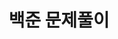 ---
# Featured tags need to have either the `list` or `grid` layout (PRO only).
layout: list

# The title of the tag's page.
title: 백준 문제풀이

# The name of the tag, used in a post's front matter (e.g. tags: [<slug>]).
slug: backjoon

# (Optional) Write a short (~150 characters) description of this featured tag.
description: >
  백준 문제의 코드와 해설을 정리하는 곳

# (Optional) You can disable grouping posts by date.
# no_groups: true

# Exclude this example category from the sitemap.
# DON'T USE THIS SETTING IN YOUR CATEGORIES!
sitemap: false
---